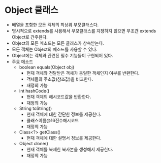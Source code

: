 # Object 클래스
- 배열을 포함한 모든 객체의 최상위 부모클래스다.
- 명시적으로 extends를 사용해서 부모클래스를 지정하지 않으면 무조건 extends Object로 간주된다.
- Object의 모든 메소드는 모든 클래스가 상속받는다.
- 모든 객체는 Object의 메소드를 사용할 수 있다.
- Object에는 객체와 관련된 필수 기능들이 구현되어 있다.
- 주요 메소드
	+	boolean		equals(Object obj)
		 * 현재 객체와 전달받은 객체가 동일한 객체인지 여부를 반환한다.
		 * 객체들의 주소값(참조값)을 비교한다.
		 * 재정의 가능
	+	int		hashCode()
		 * 현재 객체의 해시코드값을 반환한다.
		 * 재정의 가능	
	+	String		toString()
		 * 현재 객체에 대한 간단한 정보를 제공한다.
		 * 클래스이름@16진수해시코드
		 * 재정의 가능
	+	Class<?>	getClass()
		 * 현재 객체에 대한 설명서 정보를 제공한다.
	+	Object		clone()
		 * 현재 객체를 복제한 복사본을 생성해서 제공한다.
		 * 재정의 가능